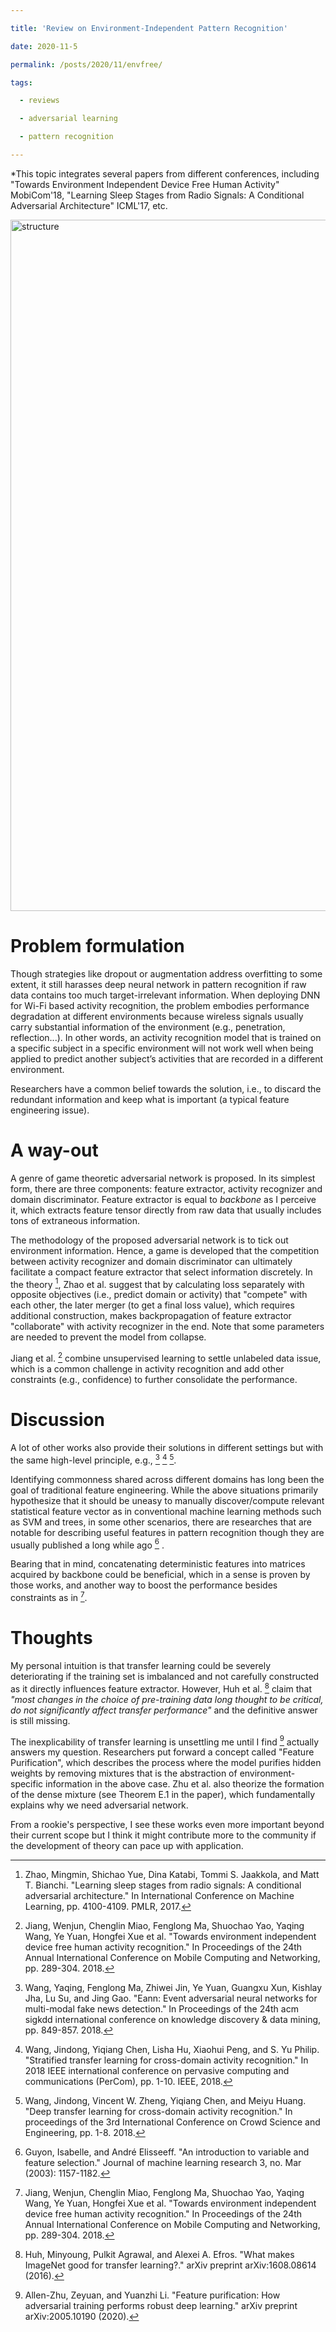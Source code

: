 ```yaml
---

title: 'Review on Environment-Independent Pattern Recognition'

date: 2020-11-5

permalink: /posts/2020/11/envfree/

tags:

  - reviews

  - adversarial learning

  - pattern recognition

---
```


*This topic integrates several papers from different conferences, including "Towards Environment Independent Device Free Human Activity" MobiCom'18, "Learning Sleep Stages from Radio Signals: A Conditional Adversarial Architecture" ICML'17, etc.

<img width="1106" alt="structure" src="https://user-images.githubusercontent.com/57892743/140103327-3cce3fc6-f816-4a0c-ba7e-2082f764691d.png">

Problem formulation
===
Though strategies like dropout or augmentation address overfitting to some extent, it still harasses deep neural network in pattern recognition if raw data contains too much target-irrelevant information. When deploying DNN for Wi-Fi based activity recognition, the problem embodies performance degradation at different environments because wireless signals usually carry substantial information of the environment (e.g., penetration, reflection...). In other words, an activity recognition model that is trained on a specific subject in a specific environment will not work well when being applied to predict another subject’s activities that are
recorded in a different environment.

Researchers have a common belief towards the solution, i.e., to discard the redundant information and keep what is important (a typical feature engineering issue).

A way-out
===
A genre of game theoretic adversarial network is proposed. In its simplest form, there are three components: feature extractor, activity recognizer and domain discriminator. Feature extractor is equal to *backbone* as I perceive it, which extracts feature tensor directly from raw data that usually includes tons of extraneous information. 

The methodology of the proposed adversarial network is to tick out environment information. Hence, a game is developed that the competition between activity recognizer and domain discriminator can ultimately facilitate a compact feature extractor that select information discretely. In the theory [^1], Zhao et al. suggest that by calculating loss separately with opposite objectives (i.e., predict domain or activity) that "compete" with each other, the later merger (to get a final loss value), which requires additional construction, makes backpropagation of feature extractor "collaborate" with activity recognizer in the end. Note that some parameters are needed to prevent the model from collapse. 

Jiang et al. [^2] combine unsupervised learning to settle unlabeled data issue, which is a common challenge in activity recognition and add other constraints (e.g., confidence) to further consolidate the performance.



Discussion
===
A lot of other works also provide their solutions in different settings but with the same high-level principle, e.g., [^3] [^4] [^5]. 

Identifying commonness shared across different domains has long been the goal of traditional feature engineering.  While the above situations primarily hypothesize that it should be uneasy to manually discover/compute relevant statistical feature vector as in conventional machine learning methods such as SVM and trees, in some other scenarios, there are researches that are notable for describing useful features in pattern recognition though they are usually published a long while ago [^6] . 

Bearing that in mind, concatenating deterministic features into matrices acquired by backbone could be beneficial, which in a sense is proven by those works, and another way to boost the performance besides constraints as in [^2].


Thoughts
===
My personal intuition is that transfer learning could be severely deteriorating if the training set is imbalanced and not carefully constructed as it directly influences feature extractor. However, Huh et al. [^7] claim that *"most changes in the choice of pre-training data long thought to be critical, do not significantly affect transfer performance"* and the definitive answer is still missing. 

The inexplicability of transfer learning is unsettling me until I find [^8] actually answers my question. Researchers put forward a concept called "Feature Purification", which describes the process where the model purifies hidden weights by removing mixtures that is the abstraction of environment-specific information in the above case. Zhu et al. also theorize the formation of the dense mixture (see Theorem E.1 in the paper), which fundamentally explains why we need adversarial network.

From a rookie's perspective, I see these works even more important beyond their current scope but I think it might contribute more to the community if the development of theory can pace up with application. 


[^1]:  Zhao, Mingmin, Shichao Yue, Dina Katabi, Tommi S. Jaakkola, and Matt T. Bianchi. "Learning sleep stages from radio signals: A conditional adversarial architecture." In International Conference on Machine Learning, pp. 4100-4109. PMLR, 2017.

[^2]: Jiang, Wenjun, Chenglin Miao, Fenglong Ma, Shuochao Yao, Yaqing Wang, Ye Yuan, Hongfei Xue et al. "Towards environment independent device free human activity recognition." In Proceedings of the 24th Annual International Conference on Mobile Computing and Networking, pp. 289-304. 2018.

[^3]: Wang, Yaqing, Fenglong Ma, Zhiwei Jin, Ye Yuan, Guangxu Xun, Kishlay Jha, Lu Su, and Jing Gao. "Eann: Event adversarial neural networks for multi-modal fake news detection." In Proceedings of the 24th acm sigkdd international conference on knowledge discovery & data mining, pp. 849-857. 2018.

[^4]: Wang, Jindong, Yiqiang Chen, Lisha Hu, Xiaohui Peng, and S. Yu Philip. "Stratified transfer learning for cross-domain activity recognition." In 2018 IEEE international conference on pervasive computing and communications (PerCom), pp. 1-10. IEEE, 2018.

[^5]: Wang, Jindong, Vincent W. Zheng, Yiqiang Chen, and Meiyu Huang. "Deep transfer learning for cross-domain activity recognition." In proceedings of the 3rd International Conference on Crowd Science and Engineering, pp. 1-8. 2018.

[^6]: Guyon, Isabelle, and André Elisseeff. "An introduction to variable and feature selection." Journal of machine learning research 3, no. Mar (2003): 1157-1182.

[^7]: Huh, Minyoung, Pulkit Agrawal, and Alexei A. Efros. "What makes ImageNet good for transfer learning?." arXiv preprint arXiv:1608.08614 (2016).

[^8]: Allen-Zhu, Zeyuan, and Yuanzhi Li. "Feature purification: How adversarial training performs robust deep learning." arXiv preprint arXiv:2005.10190 (2020).
